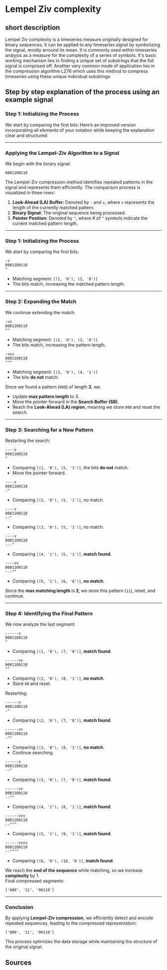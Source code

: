 # Lempel Ziv complexity
## short description
Lempel Ziv complexity is a timeseries measure originally designed for binary sequences.
It can be applied to any timeseries signal by symbolizing the signal, mostly arround its mean.
It is commonly used within timeseries analysis as a measure for the complexity of a series of symbols.
It's basic working mechanism lies in finding a unique set of substrings that the full signal is comprised off.
Another very common mode of application lies in the compression algorithm LZ76 which uses this method to compress timeseries using these unique individual substrings

## Step by step explanation of the process using an example signal
### **Step 1: Initializing the Process**

We start by comparing the first bits:
Here’s an improved version incorporating all elements of your notation while keeping the explanation clear and structured:

---

### **Applying the Lempel-Ziv Algorithm to a Signal**

We begin with the binary signal:

```
0001100110
```

The Lempel-Ziv compression method identifies repeated patterns in the signal and represents them efficiently. The comparison process is visualized in three rows:

1. **Look-Ahead (LA) Buffer:** Denoted by `-` and `v`, where `v` represents the length of the currently matched pattern.
2. **Binary Signal:** The original sequence being processed.
3. **Pointer Position:** Denoted by `^`, where # of `^` symbols indicate the current matched pattern length.

---

### **Step 1: Initializing the Process**

We start by comparing the first bits:

```
-v
0001100110
^
```

- Matching segment: `[(1, '0'), (2, '0')]`
- The bits match, increasing the matched pattern length.

---

### **Step 2: Expanding the Match**

We continue extending the match:

```
-vv
0001100110
^^
```

- Matching segment: `[(2, '0'), (3, '0')]`
- The bits match, increasing the pattern length.

```
-vvv
0001100110
^^^
```

- Matching segment: `[(3, '0'), (4, '1')]`
- The bits **do not** match.

Since we found a pattern (`000`) of length **3**, we:

- Update **max pattern length** to 3.
- Move the pointer forward in the **Search Buffer (SB)**.
- Reach the **Look-Ahead (LA) region**, meaning we store `000` and reset the search.

---

### **Step 3: Searching for a New Pattern**

Restarting the search:

```
----v
0001100110
^
```

- Comparing `[(1, '0'), (5, '1')]`, the bits **do not** match.
- Move the pointer forward.

```
----v
0001100110
-^
```

- Comparing `[(2, '0'), (5, '1')]`, no match.

```
----v
0001100110
--^
```

- Comparing `[(3, '0'), (5, '1')]`, no match.

```
----v
0001100110
---^
```

- Comparing `[(4, '1'), (5, '1')]`, **match found**.

```
----vv
0001100110
---^^
```

- Comparing `[(5, '1'), (6, '0')]`, **no match**.

Since the **max matching length** is **2**, we store this pattern (`11`), reset, and continue.

---

### **Step 4: Identifying the Final Pattern**

We now analyze the last segment:

```
------v
0001100110
^
```

- Comparing `[(1, '0'), (7, '0')]`, **match found**.

```
------vv
0001100110
^^
```

- Comparing `[(2, '0'), (8, '1')]`, **no match**.
- Store `00` and reset.

Restarting:

```
------v
0001100110
-^
```

- Comparing `[(2, '0'), (7, '0')]`, **match found**.

```
------vv
0001100110
-^^
```

- Comparing `[(3, '0'), (8, '1')]`, **no match**.
- Continue searching.

```
------v
0001100110
--^
```

- Comparing `[(3, '0'), (7, '0')]`, **match found**.

```
------vv
0001100110
--^^
```

- Comparing `[(4, '1'), (8, '1')]`, **match found**.

```
------vvv
0001100110
--^^^
```

- Comparing `[(5, '1'), (9, '1')]`, **match found**.

```
------vvvv
0001100110
--^^^^
```

- Comparing `[(6, '0'), (10, '0')]`, **match found**.

We reach the **end of the sequence** while matching, so we increase **complexity** by 1.  
Final compressed segments:

```
['000', '11', '00110']
```

---

### **Conclusion**

By applying **Lempel-Ziv compression**, we efficiently detect and encode repeated sequences, leading to the compressed representation:

```
['000', '11', '00110']
```

This process optimizes the data storage while maintaining the structure of the original signal.

## Sources
